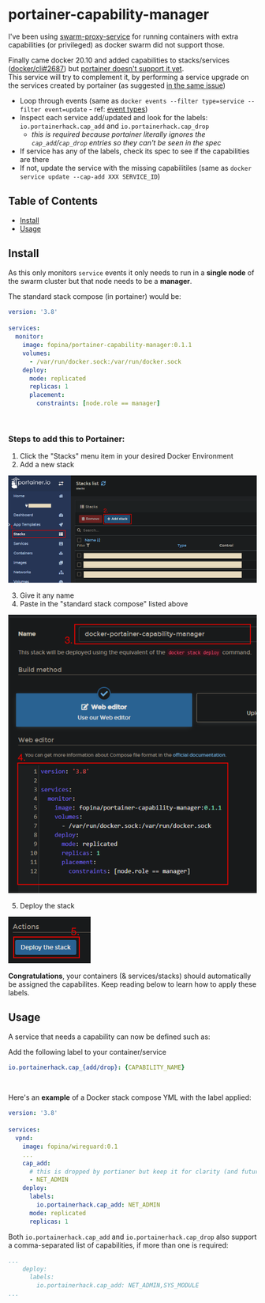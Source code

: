 # portainer-capability-manager

I've been using [swarm-proxy-service](https://github.com/fopina/docker-swarm-service-proxy) for running containers with extra capabilities (or privileged) as docker swarm did not support those.

Finally came docker 20.10 and added capabilities to stacks/services ([docker/cli#2687](https://github.com/docker/cli/pull/2687)) but [portainer doesn't support it yet](https://github.com/portainer/portainer/issues/4684).  
This service will try to complement it, by performing a service upgrade on the services created by portainer (as suggested [in the same issue](https://github.com/portainer/portainer/issues/4684))

* Loop through events (same as `docker events --filter type=service --filter event=update` - ref: [event types](https://docs.docker.com/engine/reference/commandline/events/#object-types))
* Inspect each service add/updated and look for the labels: `io.portainerhack.cap_add` and `io.portainerhack.cap_drop`
  * *this is required because portainer literally ignores the `cap_add`/`cap_drop` entries so they can't be seen in the spec*
* If service has any of the labels, check its spec to see if the capabilities are there
* If not, update the service with the missing capabilitiles (same as `docker service update --cap-add XXX SERVICE_ID`)

## Table of Contents

- [Install](#install)
- [Usage](#usage)

## Install

As this only monitors `service` events it only needs to run in a **single node** of the swarm cluster but that node needs to be a **manager**.

The standard stack compose (in portainer) would be:

```yaml
version: '3.8'

services:
  monitor:
    image: fopina/portainer-capability-manager:0.1.1
    volumes:
      - /var/run/docker.sock:/var/run/docker.sock
    deploy:
      mode: replicated
      replicas: 1
      placement:
        constraints: [node.role == manager]
```

<br>

### Steps to add this to Portainer:

1. Click the "Stacks" menu item in your desired Docker Environment
2. Add a new stack

![Steps 1 and 2 visualised](images/stack1.png)

3. Give it any name
4. Paste in the "standard stack compose" listed above

![Steps 3 and 4 visualised](images/stack2.png)

5. Deploy the stack

![Step 5 visualised](images/stack3.png)

**Congratulations**, your containers (& services/stacks) should automatically be assigned the capabilites.
Keep reading below to learn how to apply these labels.

## Usage

A service that needs a capability can now be defined such as:

Add the following label to your container/service
```yaml
io.portainerhack.cap_{add/drop}: {CAPABILITY_NAME}
```
<br>

Here's an **example** of a Docker stack compose YML with the label applied:


```yaml
version: '3.8'

services:
  vpnd:
    image: fopina/wireguard:0.1
    ...
    cap_add:
      # this is dropped by portianer but keep it for clarity (and future?)
      - NET_ADMIN
    deploy:
      labels:
        io.portainerhack.cap_add: NET_ADMIN
      mode: replicated
      replicas: 1
```

Both `io.portainerhack.cap_add` and `io.portainerhack.cap_drop` also support a comma-separated list of capabilities, if more than one is required:

```yaml
...
    deploy:
      labels:
        io.portainerhack.cap_add: NET_ADMIN,SYS_MODULE
...
```




